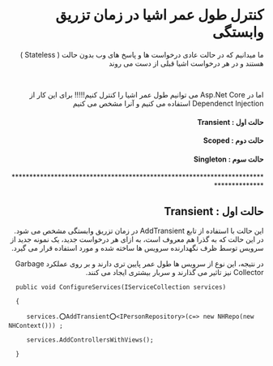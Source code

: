 <div dir="auto" align="right">
   <h1>کنترل طول عمر اشیا در زمان تزریق وابستگی </h1>
</div>

<div dir="auto" align="right">
   <p>
     ما میدانیم که در حالت عادی درخواست ها و پاسخ های وب بدون حالت
     ( Stateless )
      هستند و در هر درخواست اشیا قبلی از دست می روند
   </p>
   <br />
   <p>
      اما در 
      Asp.Net Core
      می توانیم طول عمر اشیا را کنترل کنیم!!!!!
      برای این کار از
      Dependenct Injection
      استفاده می کنیم و آنرا مشخص می کنیم
   </p>
</div>

<div dir="auto" align="right">
   <h4>حالت اول : Transient</h4>
   <h4>حالت دوم : Scoped</h4>
   <h4>حالت سوم : Singleton</h4>
</div>

<div dir="auto" align="right">
<p>*************************************************************************************</p>
</div>

<div dir="auto" align="right">
   <h2>حالت اول : Transient</h2>
   <p>
      این حالت با استفاده از تابع
      AddTransient
      در زمان تزریق وابستگی مشخص می شود.
       در این حالت که به گذرا هم معروف است، به ازای هر درخواست جدید، یک نمونه جدید از سرویس توسط ظرف نگهدارنده سرویس ها ساخته شده
       و مورد استفاده قرار می گیرد.
   </p>
   <p>
      در نتیجه، این نوع از سرویس ها طول عمر پایین تری دارند و بر روی عملکرد
      Garbage Collector
      نیز تاثیر می گذارند و سربار بیشتری ایجاد می کنند.
   </p>
</div>

      public void ConfigureServices(IServiceCollection services)

      {

         services.⭕AddTransient⭕<IPersonRepository>(c=> new NHRepo(new NHContext())) ;

         services.AddControllersWithViews();
         
      }


 